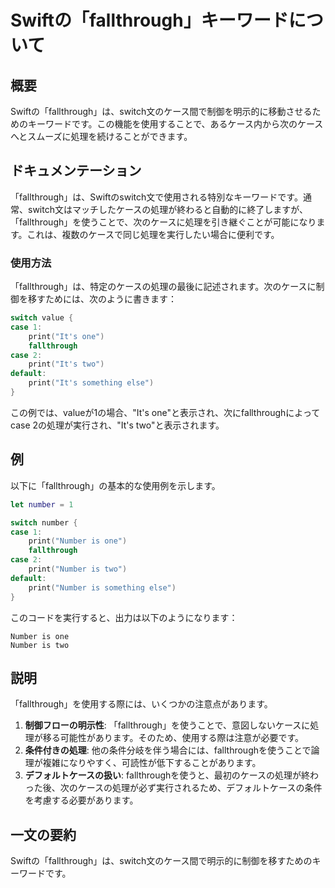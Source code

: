 <!--
Meta Description: # Swiftの「fallthrough」キーワードについて ## 概要 Swiftの「fallthrough」は、switch文のケース間で制御を明示的に移動させるためのキーワードです。この機能を使用することで、あるケース内から次のケースへとスムーズに処理を続けることができます。 ## ドキュメン...
Meta Keywords: fallthrough, number, print, case, one
-->

# Swiftの「fallthrough」キーワードについて

## 概要
Swiftの「fallthrough」は、switch文のケース間で制御を明示的に移動させるためのキーワードです。この機能を使用することで、あるケース内から次のケースへとスムーズに処理を続けることができます。

## ドキュメンテーション
「fallthrough」は、Swiftのswitch文で使用される特別なキーワードです。通常、switch文はマッチしたケースの処理が終わると自動的に終了しますが、「fallthrough」を使うことで、次のケースに処理を引き継ぐことが可能になります。これは、複数のケースで同じ処理を実行したい場合に便利です。

### 使用方法
「fallthrough」は、特定のケースの処理の最後に記述されます。次のケースに制御を移すためには、次のように書きます：

```swift
switch value {
case 1:
    print("It's one")
    fallthrough
case 2:
    print("It's two")
default:
    print("It's something else")
}
```

この例では、valueが1の場合、"It's one"と表示され、次にfallthroughによってcase 2の処理が実行され、"It's two"と表示されます。

## 例
以下に「fallthrough」の基本的な使用例を示します。

```swift
let number = 1

switch number {
case 1:
    print("Number is one")
    fallthrough
case 2:
    print("Number is two")
default:
    print("Number is something else")
}
```

このコードを実行すると、出力は以下のようになります：
```
Number is one
Number is two
```

## 説明
「fallthrough」を使用する際には、いくつかの注意点があります。

1. **制御フローの明示性**: 「fallthrough」を使うことで、意図しないケースに処理が移る可能性があります。そのため、使用する際は注意が必要です。
2. **条件付きの処理**: 他の条件分岐を伴う場合には、fallthroughを使うことで論理が複雑になりやすく、可読性が低下することがあります。
3. **デフォルトケースの扱い**: fallthroughを使うと、最初のケースの処理が終わった後、次のケースの処理が必ず実行されるため、デフォルトケースの条件を考慮する必要があります。

## 一文の要約
Swiftの「fallthrough」は、switch文のケース間で明示的に制御を移すためのキーワードです。